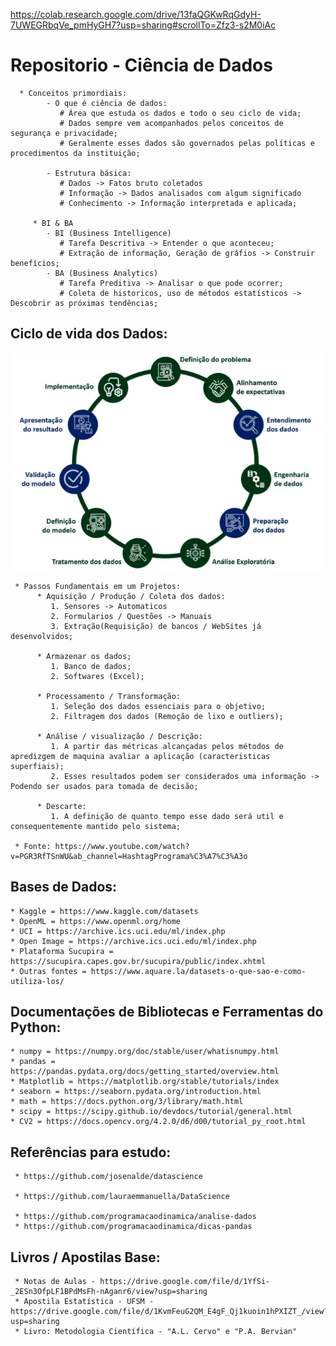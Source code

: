 https://colab.research.google.com/drive/13faQGKwRqGdyH-7UWEGRbqVe_pmHyGH7?usp=sharing#scrollTo=Zfz3-s2M0iAc

# Repositorio - Ciência de Dados
      * Conceitos primordiais:
            - O que é ciência de dados:
               # Área que estuda os dados e todo o seu ciclo de vida;
               # Dados sempre vem acompanhados pelos conceitos de segurança e privacidade;
               # Geralmente esses dados são governados pelas políticas e procedimentos da instituição;

            - Estrutura básica:
               # Dados -> Fatos bruto coletados
               # Informação -> Dados analisados com algum significado
               # Conhecimento -> Informação interpretada e aplicada;

         * BI & BA
            - BI (Business Intelligence)
               # Tarefa Descritiva -> Entender o que aconteceu;
               # Extração de informação, Geração de gráfios -> Construir benefícios;
            - BA (Business Analytics)
               # Tarefa Preditiva -> Analisar o que pode ocorrer;
               # Coleta de historicos, uso de métodos estatísticos -> Descobrir as próximas tendências;

## Ciclo de vida dos Dados:
  <div align="center">
      <img src="https://github.com/Gus-1003/DataScience/blob/main/Imagens/Ciclo_de_Vida_Dados.png">
  </div>

     * Passos Fundamentais em um Projetos:
          * Aquisição / Produção / Coleta dos dados:
             1. Sensores -> Automaticos
             2. Formularios / Questões -> Manuais
             3. Extração(Requisição) de bancos / WebSites já desenvolvidos;

          * Armazenar os dados;
             1. Banco de dados;
             2. Softwares (Excel);

          * Processamento / Transformação:
             1. Seleção dos dados essenciais para o objetivo;
             2. Filtragem dos dados (Remoção de lixo e outliers);

          * Análise / visualização / Descrição:
             1. A partir das métricas alcançadas pelos métodos de apredizgem de maquina avaliar a aplicação (caracteristicas superfiais);
             2. Esses resultados podem ser considerados uma informação -> Podendo ser usados para tomada de decisão;

          * Descarte:
             1. A definição de quanto tempo esse dado será util e consequentemente mantido pelo sistema;
  
     * Fonte: https://www.youtube.com/watch?v=PGR3RfTSnWU&ab_channel=HashtagPrograma%C3%A7%C3%A3o
               
## Bases de Dados:
    * Kaggle = https://www.kaggle.com/datasets
    * OpenML = https://www.openml.org/home
    * UCI = https://archive.ics.uci.edu/ml/index.php
    * Open Image = https://archive.ics.uci.edu/ml/index.php
    * Plataforma Sucupira = https://sucupira.capes.gov.br/sucupira/public/index.xhtml
    * Outras fontes = https://www.aquare.la/datasets-o-que-sao-e-como-utiliza-los/

## Documentações de Bibliotecas e Ferramentas do Python:
    * numpy = https://numpy.org/doc/stable/user/whatisnumpy.html
    * pandas = https://pandas.pydata.org/docs/getting_started/overview.html
    * Matplotlib = https://matplotlib.org/stable/tutorials/index
    * seaborn = https://seaborn.pydata.org/introduction.html
    * math = https://docs.python.org/3/library/math.html
    * scipy = https://scipy.github.io/devdocs/tutorial/general.html
    * CV2 = https://docs.opencv.org/4.2.0/d6/d00/tutorial_py_root.html

## Referências para estudo:
     * https://github.com/josenalde/datascience
     
     * https://github.com/lauraemmanuella/DataScience
     
     * https://github.com/programacaodinamica/analise-dados
     * https://github.com/programacaodinamica/dicas-pandas

## Livros / Apostilas Base:
     * Notas de Aulas - https://drive.google.com/file/d/1YfSi-_2ESn3OfpLF1BPdMsFh-nAganr6/view?usp=sharing
     * Apostila Estatística - UFSM - https://drive.google.com/file/d/1KvmFeuG2QM_E4gF_Qj1kuoin1hPXIZT_/view?usp=sharing
     * Livro: Metodologia Científica - "A.L. Cervo" e "P.A. Bervian"
     
